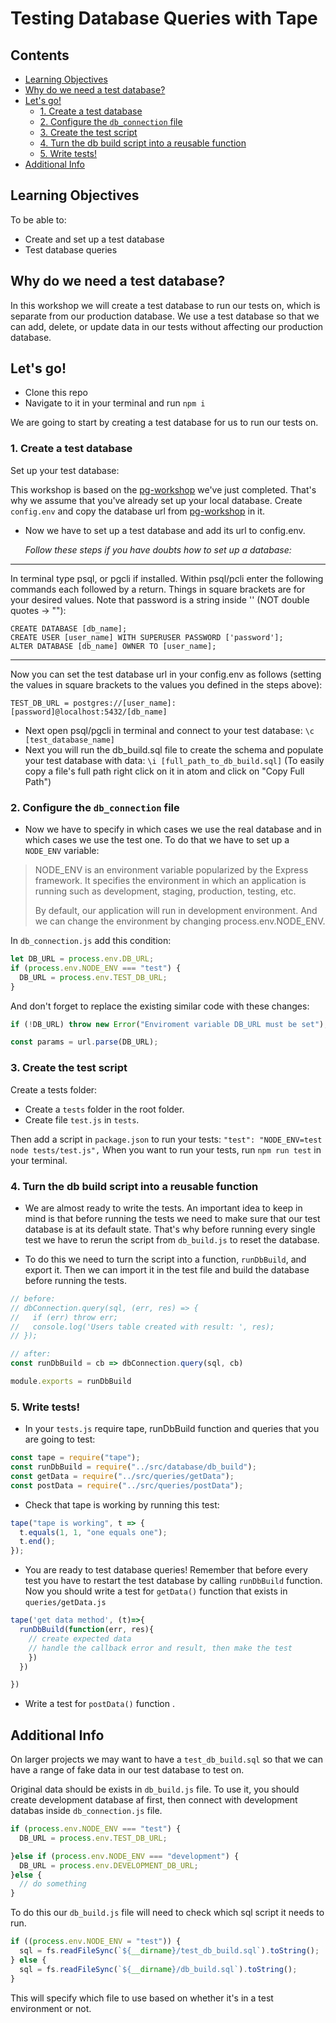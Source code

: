 # Testing Database Queries with Tape

## Contents
<!-- generated using markdown-toc
$ npx markdown-toc README.md
-->
* [Learning Objectives](#learning-objectives)
* [Why do we need a test database?](#why-do-we-need-a-test-database)
* [Let's go!](#lets-go)
  + [1. Create a test database](#1-create-a-test-database)
  + [2. Configure the `db_connection` file](#2-configure-the-db_connection-file)
  + [3. Create the test script](#3-create-the-test-script)
  + [4. Turn the db build script into a reusable function](#4-turn-the-db-build-script-into-a-reusable-function)
  + [5. Write tests!](#5-write-tests)
* [Additional Info](#additional-info)

## Learning Objectives

To be able to:

* Create and set up a test database
* Test database queries

## Why do we need a test database?

In this workshop we will create a test database to run our tests on, which is separate from our production database. We use a test database so that we can add, delete, or update data in our tests without affecting our production database.

## Let's go!

* Clone this repo
* Navigate to it in your terminal and run `npm i`

We are going to start by creating a test database for us to run our tests on.

### 1. Create a test database

Set up your test database:

   This workshop is based on the
   [pg-workshop](https://github.com/foundersandcoders/pg-workshop) we've just
   completed. That's why we assume that you've already set up your local
   database. Create `config.env` and copy the database url from
   [pg-workshop](https://github.com/foundersandcoders/pg-workshop) in it.

* Now we have to set up a test database and add its url to config.env.

  _Follow these steps if you have doubts how to set up a database:_

___________________________________________________________________________________
 In terminal type psql, or pgcli if installed. Within psql/pcli enter the
following commands each followed by a return. Things in square brackets are for
your desired values. Note that password is a string inside '' (NOT double quotes
-> ""):

```
CREATE DATABASE [db_name];
CREATE USER [user_name] WITH SUPERUSER PASSWORD ['password'];
ALTER DATABASE [db_name] OWNER TO [user_name];
```

___________________________________________________________________________________

Now you can set the test database url in your config.env as follows (setting the
values in square brackets to the values you defined in the steps above):

`TEST_DB_URL = postgres://[user_name]:[password]@localhost:5432/[db_name]`

* Next open psql/pgcli in terminal and connect to your test database: `\c
  [test_database_name]`
* Next you will run the db_build.sql file to create the schema and populate your
  test database with data: `\i [full_path_to_db_build.sql]` (To easily copy a
  file's full path right click on it in atom and click on "Copy Full Path")

### 2. Configure the `db_connection` file

* Now we have to specify in which cases we use the real database and in which
  cases we use the test one. To do that we have to set up a `NODE_ENV` variable:

> NODE_ENV is an environment variable popularized by the Express framework. It
> specifies the environment in which an application is running such as
> development, staging, production, testing, etc.
>
> By default, our application will run in development environment. And we can
> change the environment by changing process.env.NODE_ENV.

In `db_connection.js` add this condition:

```js
let DB_URL = process.env.DB_URL;
if (process.env.NODE_ENV === "test") {
  DB_URL = process.env.TEST_DB_URL;
}
```

And don't forget to replace the existing similar code with these changes:

```js
if (!DB_URL) throw new Error("Enviroment variable DB_URL must be set");

const params = url.parse(DB_URL);
```

### 3. Create the test script

Create a tests folder:

* Create a `tests` folder in the root folder.
* Create file `test.js` in `tests`.

Then add a script in `package.json` to run your
tests: `"test": "NODE_ENV=test node tests/test.js",` When you want to run your
tests, run `npm run test` in your terminal.

### 4. Turn the db build script into a reusable function

* We are almost ready to write the tests. An important idea to keep in mind is
  that before running the tests we need to make sure that our test database is
  at its default state. That's why before running every single test we have to
  rerun the script from `db_build.js` to reset the database.

* To do this we need to turn the script into a function, `runDbBuild`, and export it. Then we can import it in the test file and build the database before running the tests.

```js
// before:
// dbConnection.query(sql, (err, res) => {
//   if (err) throw err;
//   console.log('Users table created with result: ', res);
// });

// after:
const runDbBuild = cb => dbConnection.query(sql, cb)

module.exports = runDbBuild
```

### 5. Write tests!

* In your `tests.js` require tape, runDbBuild function and queries that you are
  going to test:

```js
const tape = require("tape");
const runDbBuild = require("../src/database/db_build");
const getData = require("../src/queries/getData");
const postData = require("../src/queries/postData");
```

* Check that tape is working by running this test:

```js
tape("tape is working", t => {
  t.equals(1, 1, "one equals one");
  t.end();
});
```

* You are ready to test database queries! Remember that before every test you
  have to restart the test database by calling `runDbBuild` function. Now you should write a test for `getData()` function that exists in `queries/getData.js`

```js
tape('get data method', (t)=>{
  runDbBuild(function(err, res){
    // create expected data
    // handle the callback error and result, then make the test
    })
  })

})
```
* Write a test for `postData()` function .


## Additional Info

On larger projects we may want to have a `test_db_build.sql` so that we can have a range of fake data in our test database to test on.

Original data should be exists in `db_build.js` file. To use it, you should create development database af first, then connect with development databas inside `db_connection.js` file.
```js
if (process.env.NODE_ENV === "test") {
  DB_URL = process.env.TEST_DB_URL;

}else if (process.env.NODE_ENV === "development") {
  DB_URL = process.env.DEVELOPMENT_DB_URL;
}else {
  // do something
}
```

 To do this our `db_build.js` file will need to check which sql script it needs to run.
```js
if ((process.env.NODE_ENV = "test")) {
  sql = fs.readFileSync(`${__dirname}/test_db_build.sql`).toString();
} else {
  sql = fs.readFileSync(`${__dirname}/db_build.sql`).toString();
}
```

This will specify which file to use based on whether it's in a test environment
or not.
